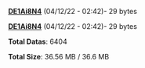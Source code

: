 [**DE1Ai8N4**](/data/DE1Ai8N4.txt) (04/12/22 - 02:42)- 29 bytes

[**DE1Ai8N4**](/data/DE1Ai8N4.txt) (04/12/22 - 02:42)- 29 bytes

**Total Datas**: 6404

**Total Size**: 36.56 MB / 36.6 MB